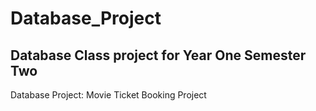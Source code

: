 # Database_Project
## Database Class project for Year One Semester Two 
Database Project: Movie Ticket Booking Project
